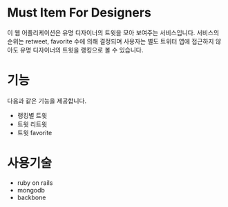 <h1>Must Item For Designers</h1>
이 웹 어플리케이션은 유명 디자이너의 트윗을 모아 보여주는 서비스입니다. 서비스의 순위는 retweet, favorite 수에 의해 결정되며 사용자는 별도 트위터 앱에 접근하지 않아도 유명 디자이너의 트윗을 랭킹으로 볼 수 있습니다.
<h1>기능</h1>
다음과 같은 기능을 제공합니다.
<ul>
<li>랭킹별 트윗</li>
<li>트윗 리트윗</li>
<li>트윗 favorite</li>
</ul>
<h1>사용기술</h1>
<ul>
<li>ruby on rails</li>
<li>mongodb</li>
<li>backbone</li>
</ul>

